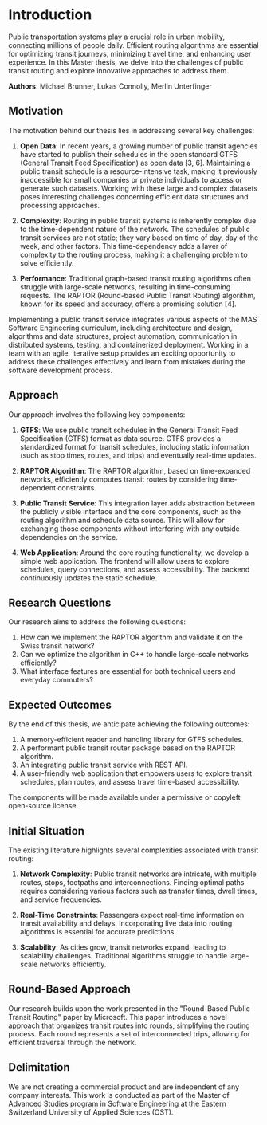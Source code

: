 # Introduction

Public transportation systems play a crucial role in urban mobility, connecting millions of people daily. Efficient
routing algorithms are essential for optimizing transit journeys, minimizing travel time, and enhancing user experience.
In this Master thesis, we delve into the challenges of public transit routing and explore innovative approaches to
address them.

**Authors**: Michael Brunner, Lukas Connolly, Merlin Unterfinger

## Motivation

The motivation behind our thesis lies in addressing several key challenges:

1. **Open Data**: In recent years, a growing number of public transit agencies have started to publish their schedules
   in the open standard GTFS (General Transit Feed Specification) as open data [3, 6]. Maintaining a public transit
   schedule is a resource-intensive task, making it previously inaccessible for small companies or private individuals
   to access or generate such datasets. Working with these large and complex datasets poses interesting challenges
   concerning efficient data structures and processing approaches.

2. **Complexity**: Routing in public transit systems is inherently complex due to the time-dependent nature of the
   network. The schedules of public transit services are not static; they vary based on time of day, day of the week,
   and other factors. This time-dependency adds a layer of complexity to the routing process, making it a challenging
   problem to solve efficiently.

3. **Performance**: Traditional graph-based transit routing algorithms often struggle with large-scale networks,
   resulting in time-consuming requests. The RAPTOR (Round-based Public Transit Routing) algorithm, known for its speed
   and accuracy, offers a promising solution [4].

Implementing a public transit service integrates various aspects of the MAS Software Engineering curriculum, including
architecture and design, algorithms and data structures, project automation, communication in distributed systems,
testing, and containerized deployment. Working in a team with an agile, iterative setup provides an exciting opportunity
to address these challenges effectively and learn from mistakes during the software development process.

## Approach

Our approach involves the following key components:

1. **GTFS**: We use public transit schedules in the General Transit Feed Specification (GTFS) format as data
   source. GTFS provides a standardized format for transit schedules, including static information (such as stop times,
   routes, and trips) and eventually real-time updates.

2. **RAPTOR Algorithm**: The RAPTOR algorithm, based on time-expanded networks, efficiently computes transit routes by
   considering time-dependent constraints.

3. **Public Transit Service**: This integration layer adds abstraction between the publicly visible interface and the
   core components, such as the routing algorithm and schedule data source. This will allow for exchanging those
   components without interfering with any outside dependencies on the service.

4. **Web Application**: Around the core routing functionality, we develop a simple web application. The frontend will
   allow users to explore schedules, query connections, and assess accessibility. The backend continuously updates the
   static schedule.

## Research Questions

Our research aims to address the following questions:

1. How can we implement the RAPTOR algorithm and validate it on the Swiss transit network?
2. Can we optimize the algorithm in C++ to handle large-scale networks efficiently?
3. What interface features are essential for both technical users and everyday commuters?

## Expected Outcomes

By the end of this thesis, we anticipate achieving the following outcomes:

1. A memory-efficient reader and handling library for GTFS schedules.
2. A performant public transit router package based on the RAPTOR algorithm.
3. An integrating public transit service with REST API.
4. A user-friendly web application that empowers users to explore transit schedules, plan routes, and assess travel
   time-based accessibility.

The components will be made available under a permissive or copyleft open-source license.

## Initial Situation

The existing literature highlights several complexities associated with transit routing:

1. **Network Complexity**: Public transit networks are intricate, with multiple routes, stops, footpaths and
   interconnections. Finding optimal paths requires considering various factors such as transfer times, dwell times, and
   service frequencies.

2. **Real-Time Constraints**: Passengers expect real-time information on transit availability and delays. Incorporating
   live data into routing algorithms is essential for accurate predictions.

3. **Scalability**: As cities grow, transit networks expand, leading to scalability challenges. Traditional algorithms
   struggle to handle large-scale networks efficiently.

## Round-Based Approach

Our research builds upon the work presented in the "Round-Based Public Transit Routing" paper by
Microsoft. This paper introduces a novel approach that organizes transit routes into rounds, simplifying the routing
process. Each round represents a set of interconnected trips, allowing for efficient traversal through the network.

## Delimitation

We are not creating a commercial product and are independent of any company interests. This work is conducted as part
of the Master of Advanced Studies program in Software Engineering at the Eastern Switzerland University of Applied
Sciences (OST).

